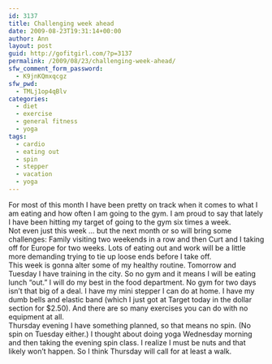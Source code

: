 ```yaml
---
id: 3137
title: Challenging week ahead
date: 2009-08-23T19:31:14+00:00
author: Ann
layout: post
guid: http://gofitgirl.com/?p=3137
permalink: /2009/08/23/challenging-week-ahead/
sfw_comment_form_password:
  - K9jnKQmxqcgz
sfw_pwd:
  - TMLj1op4qBlv
categories:
  - diet
  - exercise
  - general fitness
  - yoga
tags:
  - cardio
  - eating out
  - spin
  - stepper
  - vacation
  - yoga
---
```

For most of this month I have been pretty on track when it comes to what I am eating and how often I am going to the gym. I am proud to say that lately I have been hitting my target of going to the gym six times a week.  
Not even just this week &#8230; but the next month or so will bring some challenges: Family visiting two weekends in a row and then Curt and I taking off for Europe for two weeks. Lots of eating out and work will be a little more demanding trying to tie up loose ends before I take off.  
This week is gonna alter some of my healthy routine. Tomorrow and Tuesday I have training in the city. So no gym and it means I will be eating lunch &#8220;out.&#8221; I will do my best in the food department. No gym for two days isn&#8217;t that big of a deal. I have my mini stepper I can do at home. I have my dumb bells and elastic band (which I just got at Target today in the dollar section for $2.50). And there are so many exercises you can do with no equipment at all.  
Thursday evening I have something planned, so that means no spin. (No spin on Tuesday either.) I thought about doing yoga Wednesday morning and then taking the evening spin class. I realize I must be nuts and that likely won&#8217;t happen. So I think Thursday will call for at least a walk.